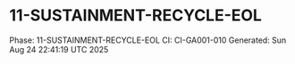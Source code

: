 # 11-SUSTAINMENT-RECYCLE-EOL
Phase: 11-SUSTAINMENT-RECYCLE-EOL
CI: CI-GA001-010
Generated: Sun Aug 24 22:41:19 UTC 2025
